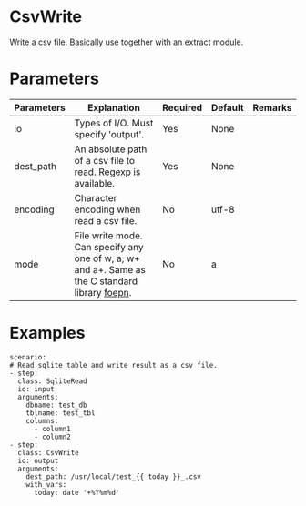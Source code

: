 # CsvWrite
Write a csv file. Basically use together with an extract module.

# Parameters
|Parameters|Explanation|Required|Default|Remarks|
|----------|-----------|--------|-------|-------|
|io|Types of I/O. Must specify 'output'.|Yes|None||
|dest_path|An absolute path of a csv file to read. Regexp is available.|Yes|None||
|encoding|Character encoding when read a csv file.|No|utf-8||
|mode|File write mode. Can specify any one of w, a, w+ and a+. Same as the C standard library [foepn](http://www.manpagez.com/man/3/fopen/). |No|a||

# Examples
```
scenario:
# Read sqlite table and write result as a csv file.
- step:
  class: SqliteRead
  io: input
  arguments:
    dbname: test_db
    tblname: test_tbl
    columns:
      - column1
      - column2
- step:
  class: CsvWrite
  io: output
  arguments:
    dest_path: /usr/local/test_{{ today }}_.csv
    with_vars:
      today: date '+%Y%m%d'
```